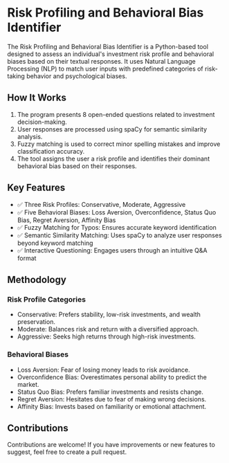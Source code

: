 # Risk Profiling and Behavioral Bias Identifier 
The Risk Profiling and Behavioral Bias Identifier is a Python-based tool designed to assess an individual's investment risk profile and behavioral biases based on their textual responses. It uses Natural Language Processing (NLP) to match user inputs with predefined categories of risk-taking behavior and psychological biases.

## How It Works
1) The program presents 8 open-ended questions related to investment decision-making.
2) User responses are processed using spaCy for semantic similarity analysis.
3) Fuzzy matching is used to correct minor spelling mistakes and improve classification accuracy.
4) The tool assigns the user a risk profile and identifies their dominant behavioral bias based on their responses.

## Key Features

* ✅ Three Risk Profiles: Conservative, Moderate, Aggressive
* ✅ Five Behavioral Biases: Loss Aversion, Overconfidence, Status Quo Bias, Regret Aversion, Affinity Bias
* ✅ Fuzzy Matching for Typos: Ensures accurate keyword identification
* ✅ Semantic Similarity Matching: Uses spaCy to analyze user responses beyond keyword matching
* ✅ Interactive Questioning: Engages users through an intuitive Q&A format

## Methodology

### Risk Profile Categories
* Conservative: Prefers stability, low-risk investments, and wealth preservation.
* Moderate: Balances risk and return with a diversified approach.
* Aggressive: Seeks high returns through high-risk investments.

### Behavioral Biases
* Loss Aversion: Fear of losing money leads to risk avoidance.
* Overconfidence Bias: Overestimates personal ability to predict the market.
* Status Quo Bias: Prefers familiar investments and resists change.
* Regret Aversion: Hesitates due to fear of making wrong decisions.
* Affinity Bias: Invests based on familiarity or emotional attachment.

## Contributions
Contributions are welcome! If you have improvements or new features to suggest, feel free to create a pull request.
